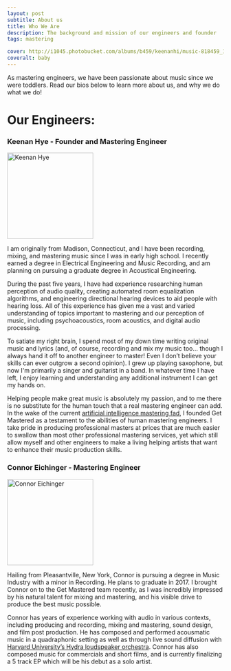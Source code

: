 ```yaml
---
layout: post
subtitle: About us
title: Who We Are
description: The background and mission of our engineers and founder
tags: mastering

cover: http://i1045.photobucket.com/albums/b459/keenanhi/music-818459_1920_zpsmve5t24h.jpg
coveralt: baby
---
```


As mastering engineers, we have been passionate about music since we were toddlers. Read our bios below to learn more about us, and why we do what we do!

# Our Engineers:

### Keenan Hye - Founder and Mastering Engineer


<img src="http://i1045.photobucket.com/albums/b459/keenanhi/headshot-bw_zps6objpn0n.jpg" alt="Keenan Hye" style="width: 200px;">

I am originally from Madison, Connecticut, and I have been recording, mixing, and mastering music since I was in early high school. I recently earned a degree in Electrical Engineering and Music Recording, and am planning on pursuing a graduate degree in Acoustical Engineering.

During the past five years, I have had experience researching human perception of audio quality, creating automated room equalization algorithms, and engineering directional hearing devices to aid people with hearing loss. All of this experience has given me a vast and varied understanding of topics important to mastering and our perception of music, including psychoacoustics, room acoustics, and digital audio processing.

To satiate my right brain, I spend most of my down time writing original music and lyrics (and, of course, recording and mix my music too... though I always hand it off to another engineer to master! Even I don’t believe your skills can ever outgrow a second opinion). I grew up playing saxophone, but now I'm primarily a singer and guitarist in a band. In whatever time I have left, I enjoy learning and understanding any additional instrument I can get my hands on.

Helping people make great music is absolutely my passion, and to me there is no substitute for the human touch that a real mastering engineer can add.  In the wake of the current [artificial intelligence mastering fad](https://ask.audio/articles/can-we-trust-robots-to-master-our-music), I founded Get Mastered as a testament to the abilities of human mastering engineers. I take pride in producing professional masters at prices that are much easier to swallow than most other professional mastering services, yet which still allow myself and other engineers to make a living helping artists that want to enhance their music production skills.

### Connor Eichinger - Mastering Engineer

<img src="http://i1045.photobucket.com/albums/b459/keenanhi/portrait_CJE_zpswernlnw0.jpg" alt="Connor Eichinger" style="width: 200px;">

Hailing from Pleasantville, New York, Connor is pursuing a degree in Music Industry with a minor in Recording. He plans to graduate in 2017. I brought Connor on to the Get Mastered team recently, as I was incredibly impressed by his natural talent for mixing and mastering, and his visible drive to produce the best music possible.

Connor has years of experience working with audio in various contexts, including producing and recording, mixing and mastering, sound design, and film post production. He has composed and performed acousmatic music in a quadraphonic setting as well as through live sound diffusion with [Harvard University’s Hydra loudspeaker orchestra](http://huseac.fas.harvard.edu/Hydra/). Connor has also composed music for commercials and short films, and is currently finalizing a 5 track EP which will be his debut as a solo artist.

